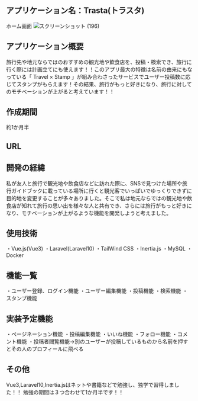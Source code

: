 ## アプリケーション名：Trasta(トラスタ)
ホーム画面
![スクリーンショット (196)](https://github.com/kajitowa0301/Trasta/assets/116527855/3bd175ef-5140-4052-876e-48bd1d189b1e)
## アプリケーション概要
旅行先や地元ならではのおすすめの観光地や飲食店を、投稿・検索でき、旅行に行く際には計画立てにも使えます！！このアプリ最大の特徴は名前の由来にもなっている「 Travel × Stamp 」が組み合わさったサービスでユーザー投稿数に応じてスタンプがもらえます！その結果、旅行がもっと好きになり、旅行に対してのモチベーションが上がると考えています！！
## 作成期間
約1か月半
## URL

## 開発の経緯
私が友人と旅行で観光地や飲食店などに訪れた際に、SNSで見つけた場所や旅行ガイドブックに載っている場所に行くと観光客でいっぱいでゆっくりできずに目的地を変更することが多々ありました。そこで私は地元ならではの観光地や飲食店が知れて旅行の思い出を様々な人と共有でき、さらには旅行がもっと好きになり、モチベーションが上がるような機能を開発しようと考えました。
## 使用技術
・Vue.js(Vue3)
・Laravel(Laravel10)
・TailWind CSS
・Inertia.js
・MySQL
・Docker
## 機能一覧
・ユーザー登録、ログイン機能
・ユーザー編集機能
・投稿機能
・検索機能
・スタンプ機能
## 実装予定機能
・ページネーション機能
・投稿編集機能
・いいね機能
・フォロー機能
・コメント機能
・投稿者閲覧機能→別のユーザーが投稿しているものから名前を押すとその人のプロフィールに飛べる
## その他
Vue3,Laravel10,Inertia.jsはネットや書籍などで勉強し、独学で習得しました！！
勉強の期間は３つ合わせて1か月半です！！

